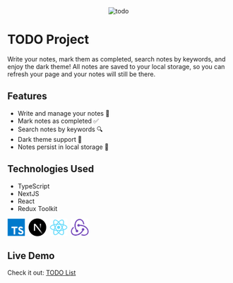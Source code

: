 <div align="center">
  <img src="https://github.com/user-attachments/assets/c30befec-27cd-4e9e-9c38-29afad8cac60" alt="todo">
</div>



# TODO Project

Write your notes, mark them as completed, search notes by keywords, and enjoy the dark theme! All notes are saved to your local storage, so you can refresh your page and your notes will still be there.

## Features

- Write and manage your notes :ledger:
- Mark notes as completed :white_check_mark:
- Search notes by keywords :mag:
- Dark theme support :milky_way:
- Notes persist in local storage :floppy_disk:

## Technologies Used

- TypeScript  
- NextJS
- React
- Redux Toolkit

<img src="https://github.com/devicons/devicon/blob/master/icons/typescript/typescript-original.svg" title="Java" alt="Java" width="40" height="40"/>&nbsp;
<img src="https://github.com/devicons/devicon/blob/master/icons/nextjs/nextjs-original.svg" title="Java" alt="Java" width="40" height="40"/>&nbsp;
<img src="https://github.com/devicons/devicon/blob/master/icons/react/react-original.svg" title="Java" alt="Java" width="40" height="40"/>&nbsp;
<img src="https://github.com/devicons/devicon/blob/master/icons/redux/redux-original.svg" title="Java" alt="Java" width="40" height="40"/>&nbsp;



## Live Demo

Check it out: [TODO List](https://todolist.mlvweb.com)

